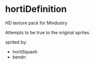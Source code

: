 # hortiDefinition
HD texture pack for Mindustry

Attempts to be true to the original sprites

sprited by:

- hortiSquash
- bendn
